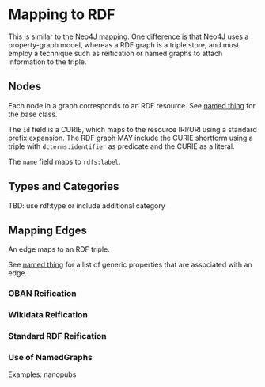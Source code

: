 # Mapping to RDF


This is similar to the [Neo4J mapping](mapping-neo4j.html). One
difference is that Neo4J uses a property-graph model, whereas a RDF
graph is a triple store, and must employ a technique such as
reification or named graphs to attach information to the triple.

## Nodes

Each node in a graph corresponds to an RDF resource. See [named
thing](../docs/NamedThing.html) for the base class.

The `id` field is a CURIE, which maps to the resource IRI/URI using a
standard prefix expansion. The RDF graph MAY include the CURIE
shortform using a triple with `dcterms:identifier` as predicate and the
CURIE as a literal.

The `name` field maps to `rdfs:label`.

## Types and Categories

TBD: use rdf:type or include additional category

## Mapping Edges

An edge maps to an RDF triple.

See [named thing](../docs/Association.html) for a list of generic
properties that are associated with an edge.

### OBAN Reification

### Wikidata Reification

### Standard RDF Reification

### Use of NamedGraphs

Examples: nanopubs
